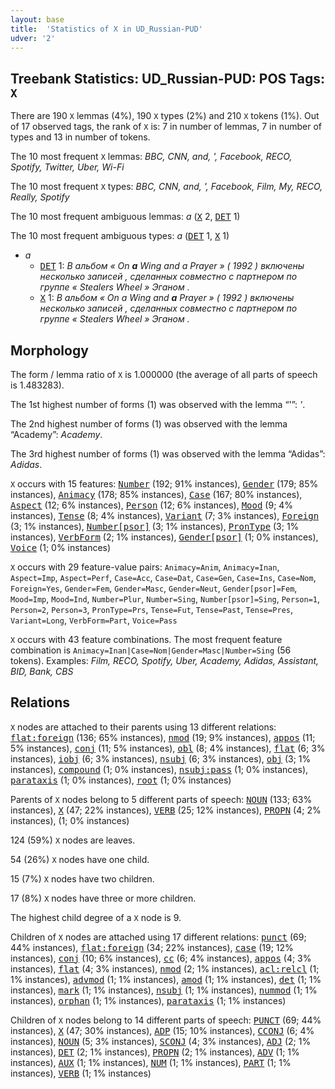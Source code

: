 ```yaml
---
layout: base
title:  'Statistics of X in UD_Russian-PUD'
udver: '2'
---
```


## Treebank Statistics: UD_Russian-PUD: POS Tags: `X`

There are 190 `X` lemmas (4%), 190 `X` types (2%) and 210 `X` tokens (1%).
Out of 17 observed tags, the rank of `X` is: 7 in number of lemmas, 7 in number of types and 13 in number of tokens.

The 10 most frequent `X` lemmas: <em>BBC, CNN, and, ', Facebook, RECO, Spotify, Twitter, Uber, Wi-Fi</em>

The 10 most frequent `X` types:  <em>BBC, CNN, and, ', Facebook, Film, My, RECO, Really, Spotify</em>

The 10 most frequent ambiguous lemmas: <em>a</em> (<tt><a href="ru_pud-pos-X.html">X</a></tt> 2, <tt><a href="ru_pud-pos-DET.html">DET</a></tt> 1)

The 10 most frequent ambiguous types:  <em>a</em> (<tt><a href="ru_pud-pos-DET.html">DET</a></tt> 1, <tt><a href="ru_pud-pos-X.html">X</a></tt> 1)


* <em>a</em>
  * <tt><a href="ru_pud-pos-DET.html">DET</a></tt> 1: <em>В альбом « On <b>a</b> Wing and a Prayer » ( 1992 ) включены несколько записей , сделанных совместно с партнером по группе « Stealers Wheel » Эганом .</em>
  * <tt><a href="ru_pud-pos-X.html">X</a></tt> 1: <em>В альбом « On a Wing and <b>a</b> Prayer » ( 1992 ) включены несколько записей , сделанных совместно с партнером по группе « Stealers Wheel » Эганом .</em>

## Morphology

The form / lemma ratio of `X` is 1.000000 (the average of all parts of speech is 1.483283).

The 1st highest number of forms (1) was observed with the lemma “'”: <em>'</em>.

The 2nd highest number of forms (1) was observed with the lemma “Academy”: <em>Academy</em>.

The 3rd highest number of forms (1) was observed with the lemma “Adidas”: <em>Adidas</em>.

`X` occurs with 15 features: <tt><a href="ru_pud-feat-Number.html">Number</a></tt> (192; 91% instances), <tt><a href="ru_pud-feat-Gender.html">Gender</a></tt> (179; 85% instances), <tt><a href="ru_pud-feat-Animacy.html">Animacy</a></tt> (178; 85% instances), <tt><a href="ru_pud-feat-Case.html">Case</a></tt> (167; 80% instances), <tt><a href="ru_pud-feat-Aspect.html">Aspect</a></tt> (12; 6% instances), <tt><a href="ru_pud-feat-Person.html">Person</a></tt> (12; 6% instances), <tt><a href="ru_pud-feat-Mood.html">Mood</a></tt> (9; 4% instances), <tt><a href="ru_pud-feat-Tense.html">Tense</a></tt> (8; 4% instances), <tt><a href="ru_pud-feat-Variant.html">Variant</a></tt> (7; 3% instances), <tt><a href="ru_pud-feat-Foreign.html">Foreign</a></tt> (3; 1% instances), <tt><a href="ru_pud-feat-Number-psor.html">Number[psor]</a></tt> (3; 1% instances), <tt><a href="ru_pud-feat-PronType.html">PronType</a></tt> (3; 1% instances), <tt><a href="ru_pud-feat-VerbForm.html">VerbForm</a></tt> (2; 1% instances), <tt><a href="ru_pud-feat-Gender-psor.html">Gender[psor]</a></tt> (1; 0% instances), <tt><a href="ru_pud-feat-Voice.html">Voice</a></tt> (1; 0% instances)

`X` occurs with 29 feature-value pairs: `Animacy=Anim`, `Animacy=Inan`, `Aspect=Imp`, `Aspect=Perf`, `Case=Acc`, `Case=Dat`, `Case=Gen`, `Case=Ins`, `Case=Nom`, `Foreign=Yes`, `Gender=Fem`, `Gender=Masc`, `Gender=Neut`, `Gender[psor]=Fem`, `Mood=Imp`, `Mood=Ind`, `Number=Plur`, `Number=Sing`, `Number[psor]=Sing`, `Person=1`, `Person=2`, `Person=3`, `PronType=Prs`, `Tense=Fut`, `Tense=Past`, `Tense=Pres`, `Variant=Long`, `VerbForm=Part`, `Voice=Pass`

`X` occurs with 43 feature combinations.
The most frequent feature combination is `Animacy=Inan|Case=Nom|Gender=Masc|Number=Sing` (56 tokens).
Examples: <em>Film, RECO, Spotify, Uber, Academy, Adidas, Assistant, BID, Bank, CBS</em>


## Relations

`X` nodes are attached to their parents using 13 different relations: <tt><a href="ru_pud-dep-flat-foreign.html">flat:foreign</a></tt> (136; 65% instances), <tt><a href="ru_pud-dep-nmod.html">nmod</a></tt> (19; 9% instances), <tt><a href="ru_pud-dep-appos.html">appos</a></tt> (11; 5% instances), <tt><a href="ru_pud-dep-conj.html">conj</a></tt> (11; 5% instances), <tt><a href="ru_pud-dep-obl.html">obl</a></tt> (8; 4% instances), <tt><a href="ru_pud-dep-flat.html">flat</a></tt> (6; 3% instances), <tt><a href="ru_pud-dep-iobj.html">iobj</a></tt> (6; 3% instances), <tt><a href="ru_pud-dep-nsubj.html">nsubj</a></tt> (6; 3% instances), <tt><a href="ru_pud-dep-obj.html">obj</a></tt> (3; 1% instances), <tt><a href="ru_pud-dep-compound.html">compound</a></tt> (1; 0% instances), <tt><a href="ru_pud-dep-nsubj-pass.html">nsubj:pass</a></tt> (1; 0% instances), <tt><a href="ru_pud-dep-parataxis.html">parataxis</a></tt> (1; 0% instances), <tt><a href="ru_pud-dep-root.html">root</a></tt> (1; 0% instances)

Parents of `X` nodes belong to 5 different parts of speech: <tt><a href="ru_pud-pos-NOUN.html">NOUN</a></tt> (133; 63% instances), <tt><a href="ru_pud-pos-X.html">X</a></tt> (47; 22% instances), <tt><a href="ru_pud-pos-VERB.html">VERB</a></tt> (25; 12% instances), <tt><a href="ru_pud-pos-PROPN.html">PROPN</a></tt> (4; 2% instances),  (1; 0% instances)

124 (59%) `X` nodes are leaves.

54 (26%) `X` nodes have one child.

15 (7%) `X` nodes have two children.

17 (8%) `X` nodes have three or more children.

The highest child degree of a `X` node is 9.

Children of `X` nodes are attached using 17 different relations: <tt><a href="ru_pud-dep-punct.html">punct</a></tt> (69; 44% instances), <tt><a href="ru_pud-dep-flat-foreign.html">flat:foreign</a></tt> (34; 22% instances), <tt><a href="ru_pud-dep-case.html">case</a></tt> (19; 12% instances), <tt><a href="ru_pud-dep-conj.html">conj</a></tt> (10; 6% instances), <tt><a href="ru_pud-dep-cc.html">cc</a></tt> (6; 4% instances), <tt><a href="ru_pud-dep-appos.html">appos</a></tt> (4; 3% instances), <tt><a href="ru_pud-dep-flat.html">flat</a></tt> (4; 3% instances), <tt><a href="ru_pud-dep-nmod.html">nmod</a></tt> (2; 1% instances), <tt><a href="ru_pud-dep-acl-relcl.html">acl:relcl</a></tt> (1; 1% instances), <tt><a href="ru_pud-dep-advmod.html">advmod</a></tt> (1; 1% instances), <tt><a href="ru_pud-dep-amod.html">amod</a></tt> (1; 1% instances), <tt><a href="ru_pud-dep-det.html">det</a></tt> (1; 1% instances), <tt><a href="ru_pud-dep-mark.html">mark</a></tt> (1; 1% instances), <tt><a href="ru_pud-dep-nsubj.html">nsubj</a></tt> (1; 1% instances), <tt><a href="ru_pud-dep-nummod.html">nummod</a></tt> (1; 1% instances), <tt><a href="ru_pud-dep-orphan.html">orphan</a></tt> (1; 1% instances), <tt><a href="ru_pud-dep-parataxis.html">parataxis</a></tt> (1; 1% instances)

Children of `X` nodes belong to 14 different parts of speech: <tt><a href="ru_pud-pos-PUNCT.html">PUNCT</a></tt> (69; 44% instances), <tt><a href="ru_pud-pos-X.html">X</a></tt> (47; 30% instances), <tt><a href="ru_pud-pos-ADP.html">ADP</a></tt> (15; 10% instances), <tt><a href="ru_pud-pos-CCONJ.html">CCONJ</a></tt> (6; 4% instances), <tt><a href="ru_pud-pos-NOUN.html">NOUN</a></tt> (5; 3% instances), <tt><a href="ru_pud-pos-SCONJ.html">SCONJ</a></tt> (4; 3% instances), <tt><a href="ru_pud-pos-ADJ.html">ADJ</a></tt> (2; 1% instances), <tt><a href="ru_pud-pos-DET.html">DET</a></tt> (2; 1% instances), <tt><a href="ru_pud-pos-PROPN.html">PROPN</a></tt> (2; 1% instances), <tt><a href="ru_pud-pos-ADV.html">ADV</a></tt> (1; 1% instances), <tt><a href="ru_pud-pos-AUX.html">AUX</a></tt> (1; 1% instances), <tt><a href="ru_pud-pos-NUM.html">NUM</a></tt> (1; 1% instances), <tt><a href="ru_pud-pos-PART.html">PART</a></tt> (1; 1% instances), <tt><a href="ru_pud-pos-VERB.html">VERB</a></tt> (1; 1% instances)

